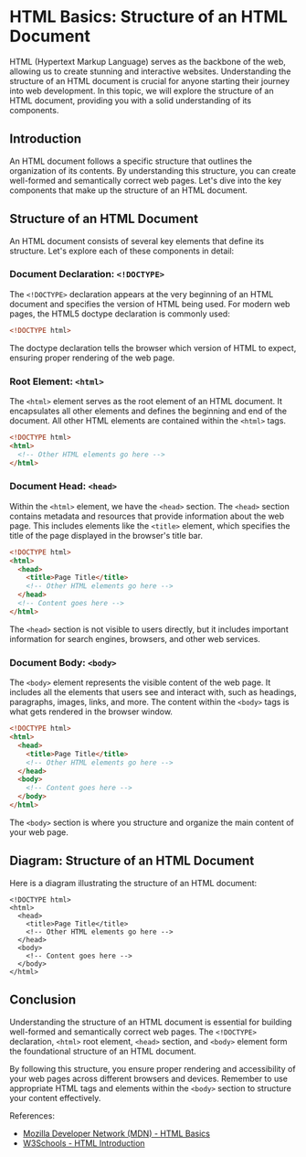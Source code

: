 # HTML Basics: Structure of an HTML Document

HTML (Hypertext Markup Language) serves as the backbone of the web, allowing us to create stunning and interactive websites. Understanding the structure of an HTML document is crucial for anyone starting their journey into web development. In this topic, we will explore the structure of an HTML document, providing you with a solid understanding of its components.

## Introduction

An HTML document follows a specific structure that outlines the organization of its contents. By understanding this structure, you can create well-formed and semantically correct web pages. Let's dive into the key components that make up the structure of an HTML document.

## Structure of an HTML Document

An HTML document consists of several key elements that define its structure. Let's explore each of these components in detail:

### Document Declaration: `<!DOCTYPE>`

The `<!DOCTYPE>` declaration appears at the very beginning of an HTML document and specifies the version of HTML being used. For modern web pages, the HTML5 doctype declaration is commonly used:

```html
<!DOCTYPE html>
```

The doctype declaration tells the browser which version of HTML to expect, ensuring proper rendering of the web page.

### Root Element: `<html>`

The `<html>` element serves as the root element of an HTML document. It encapsulates all other elements and defines the beginning and end of the document. All other HTML elements are contained within the `<html>` tags.

```html
<!DOCTYPE html>
<html>
  <!-- Other HTML elements go here -->
</html>
```

### Document Head: `<head>`

Within the `<html>` element, we have the `<head>` section. The `<head>` section contains metadata and resources that provide information about the web page. This includes elements like the `<title>` element, which specifies the title of the page displayed in the browser's title bar.

```html
<!DOCTYPE html>
<html>
  <head>
    <title>Page Title</title>
    <!-- Other HTML elements go here -->
  </head>
  <!-- Content goes here -->
</html>
```

The `<head>` section is not visible to users directly, but it includes important information for search engines, browsers, and other web services.

### Document Body: `<body>`

The `<body>` element represents the visible content of the web page. It includes all the elements that users see and interact with, such as headings, paragraphs, images, links, and more. The content within the `<body>` tags is what gets rendered in the browser window.

```html
<!DOCTYPE html>
<html>
  <head>
    <title>Page Title</title>
    <!-- Other HTML elements go here -->
  </head>
  <body>
    <!-- Content goes here -->
  </body>
</html>
```

The `<body>` section is where you structure and organize the main content of your web page.

## Diagram: Structure of an HTML Document

Here is a diagram illustrating the structure of an HTML document:

```
<!DOCTYPE html>
<html>
  <head>
    <title>Page Title</title>
    <!-- Other HTML elements go here -->
  </head>
  <body>
    <!-- Content goes here -->
  </body>
</html>
```

## Conclusion

Understanding the structure of an HTML document is essential for building well-formed and semantically correct web pages. The `<!DOCTYPE>` declaration, `<html>` root element, `<head>` section, and `<body>` element form the foundational structure of an HTML document.

By following this structure, you ensure proper rendering and accessibility of your web pages across different browsers and devices. Remember to use appropriate HTML tags and elements within the `<body>` section to structure your content effectively.

References:
- [Mozilla Developer Network (MDN) - HTML Basics](https://developer.mozilla.org/en-US/docs/Learn/Getting_started_with_the_web/HTML_basics)
- [W3Schools - HTML Introduction](https://www.w3schools.com/html/html_intro.asp)